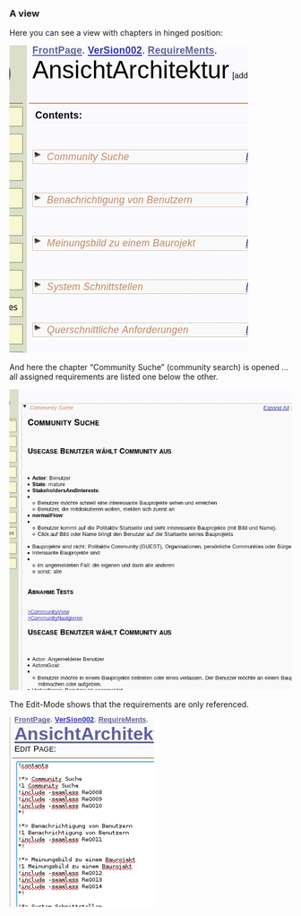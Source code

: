 ### A view
Here you can see a view with chapters in hinged position:

![Figure 9: Embedded requirement – in hinged position][view1]

[view1]: https://raw.githubusercontent.com/DomainDrivenArchitecture/ddaArchitecture/requirements/images/FitnesseAnsicht01_zusammengeklappt.png "Figure 9: Embedded requirement – in hinged position"

And here the chapter “Community Suche” (community search) is opened … all assigned requirements are listed one below the other.

![Figure 10: And an Embedded requirement - opened][view2]

[view2]: https://raw.githubusercontent.com/DomainDrivenArchitecture/ddaArchitecture/requirements/images/FitnesseAnsicht02_MehrereAnforderungenAufEinmal.png "Figure 10: And an Embedded requirement - opened"

The Edit-Mode shows that the requirements are only referenced.

![Figure 11: In the Edit Mode the referencing becomes apparent.][view3]

[view3]: https://raw.githubusercontent.com/DomainDrivenArchitecture/ddaArchitecture/requirements/images/FitnesseAnsicht03_imEditMode.png "Figure 11: In the Edit Mode the referencing becomes apparent."